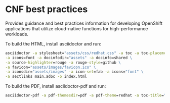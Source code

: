 # CNF best practices

Provides guidance and best practices information for developing OpenShift applications that utilize cloud-native functions for high-performance workloads.

To build the HTML, install asciidoctor and run: 

```cmd
asciidoctor -a stylesheet="assets/css/redhat.css" -a toc -a toc-placement=left \
-a icons=font -a docinfodir="assets" -a docinfo=shared \
-a source-highlighter=rouge -a rouge-style=github \
-a favicon="assets/images/favicon.ico" \
-a iconsdir="assets/images" -a icon-set=fab -a icons="font" \
-a sectlinks main.adoc -o index.html
```

To build the PDF, install asciidoctor-pdf and run:

```cmd
asciidoctor-pdf -a pdf-themesdir=pdf -a pdf-theme=redhat -a toc-title="" -a doctype=book -a source-highlighter="rouge"  main.adoc -o cnf-best-practices.pdf
```